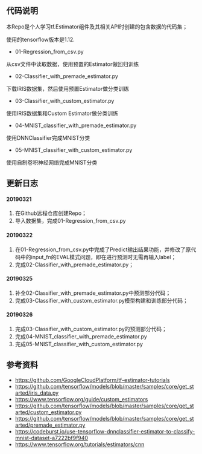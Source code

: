 ## 代码说明
本Repo是个人学习tf.Estimator组件及其相关API时创建的包含数据的代码集；

使用的tensorflow版本是1.12.

- 01-Regression_from_csv.py 

从csv文件中读取数据，使用预置的Estimator做回归训练

- 02-Classifier_with_premade_estimator.py

下载IRIS数据集，然后使用预置Estimator做分类训练

- 03-Classifier_with_custom_estimator.py

使用IRIS数据集和Custom Estimator做分类训练

- 04-MNIST_classifier_with_premade_estimator.py

使用DNNClassifier完成MNIST分类

- 05-MNIST_classifier_with_custom_estimator.py

使用自制卷积神经网络完成MNIST分类


## 更新日志
#### 20190321
1. 在Github远程仓库创建Repo；
2. 导入数据集，完成01-Regression_from_csv.py

#### 20190322
1. 在01-Regression_from_csv.py中完成了Predict输出结果功能，并修改了原代码中的input_fn的EVAL模式问题，即在进行预测时无需再输入label；
2. 完成02-Classifier_with_premade_estimator.py；

#### 20190325
1. 补全02-Classifier_with_premade_estimator.py中预测部分代码；
2. 完成03-Classifier_with_custom_estimator.py模型构建和训练部分代码；

#### 20190326
1. 完成03-Classifier_with_custom_estimator.py的预测部分代码；
2. 完成04-MNIST_classifier_with_premade_estimator.py
3. 完成05-MNIST_classifier_with_custom_estimator.py


## 参考资料
- https://github.com/GoogleCloudPlatform/tf-estimator-tutorials
- https://github.com/tensorflow/models/blob/master/samples/core/get_started/iris_data.py
- https://www.tensorflow.org/guide/custom_estimators
- https://github.com/tensorflow/models/blob/master/samples/core/get_started/custom_estimator.py
- https://github.com/tensorflow/models/blob/master/samples/core/get_started/premade_estimator.py
- https://codeburst.io/use-tensorflow-dnnclassifier-estimator-to-classify-mnist-dataset-a7222bf9f940
- https://www.tensorflow.org/tutorials/estimators/cnn

